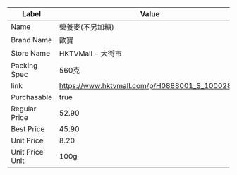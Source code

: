 | Label           | Value                                          |
| --------------- | ---------------------------------------------- |
| Name            | 營養麥(不另加糖)                                      |
| Brand Name      | 歐寶                                             |
| Store Name      | HKTVMall - 大街市                                 |
| Packing Spec    | 560克                                           |
| link            | https://www.hktvmall.com/p/H0888001_S_10002839 |
| Purchasable     | true                                           |
| Regular Price   | 52.90                                          |
| Best Price      | 45.90                                          |
| Unit Price      | 8.20                                           |
| Unit Price Unit | 100g                                           |
